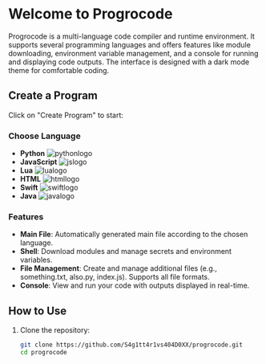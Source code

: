 # Welcome to Progrocode

Progrocode is a multi-language code compiler and runtime environment. It supports several programming languages and offers features like module downloading, environment variable management, and a console for running and displaying code outputs. The interface is designed with a dark mode theme for comfortable coding.

## Create a Program

Click on "Create Program" to start:

### Choose Language
- **Python** ![pythonlogo](path/to/pythonlogo.png)
- **JavaScript** ![jslogo](path/to/jslogo.png)
- **Lua** ![lualogo](path/to/lualogo.png)
- **HTML** ![htmllogo](path/to/htmllogo.png)
- **Swift** ![swiftlogo](path/to/swiftlogo.png)
- **Java** ![javalogo](path/to/javalogo.png)

### Features
- **Main File**: Automatically generated main file according to the chosen language.
- **Shell**: Download modules and manage secrets and environment variables.
- **File Management**: Create and manage additional files (e.g., something.txt, also.py, index.js). Supports all file formats.
- **Console**: View and run your code with outputs displayed in real-time.

## How to Use
1. Clone the repository:
   ```bash
   git clone https://github.com/S4g1tt4r1vs404D0XX/progrocode.git
   cd progrocode
